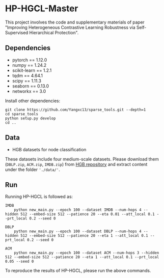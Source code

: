 # HP-HGCL-Master
This project involves the code and supplementary materials of paper "Improving Heterogeneous Contrastive Learning Robustness via Self-Supervised Hierarchical Protection".



## Dependencies
* pytorch == 1.12.0
* numpy == 1.24.2
* scikit-learn == 1.2.1
* tqdm == 4.64.1
* scipy == 1.11.3
* seaborn == 0.13.0
* networkx == 3.0

Install other dependencies:

```setup
git clone https://github.com/Yangxc13/sparse_tools.git --depth=1
cd sparse_tools
python setup.py develop
cd ..
```

## Data

* HGB datasets for node classification

These datasets include four medium-scale datasets. Please download them (`DBLP.zip`, `ACM.zip`, `IMDB.zip`) from [HGB repository](https://github.com/THUDM/HGB) and extract content under the folder `'./data/'`.

## Run
Running HP-HGCL is followed as:

```
IMDB
    python new_main.py --epoch 100 --dataset IMDB --num-hops 4 --hidden 512 --embed-size 512 --patience 20 --eta 0.01 --att_local 0.1 --prt_local 0.2 --seed 0
```   

```
DBLP
    python new_main.py --epoch 100 --dataset DBLP --num-hops 4 --hidden 512 --embed-size 512 --patience 20 --eta 1 --att_local 0.1 --prt_local 0.2 --seed 0
```

```
ACM
    python new_main.py --epoch 100 --dataset ACM --num-hops 3 --hidden 512 --embed-size 512 --patience 20 --eta 1 --att_local 0.1 --prt_local 0.05 --seed 0
```

To reproduce the results of HP-HGCL, please run the above commands.

